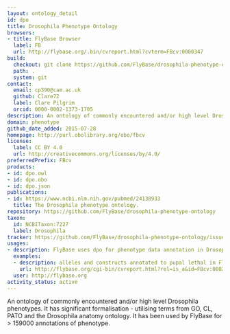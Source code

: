 ```yaml
---
layout: ontology_detail
id: dpo
title: Drosophila Phenotype Ontology
browsers:
- title: FlyBase Browser
  label: FB
  url: http://flybase.org/.bin/cvreport.html?cvterm=FBcv:0000347
build:
  checkout: git clone https://github.com/FlyBase/drosophila-phenotype-ontolog.git
  path: .
  system: git
contact:
  email: cp390@cam.ac.uk
  github: Clare72
  label: Clare Pilgrim
  orcid: 0000-0002-1373-1705
description: An ontology of commonly encountered and/or high level Drosophila phenotypes.
domain: phenotype
github_date_added: 2015-07-28
homepage: http://purl.obolibrary.org/obo/fbcv
license:
  label: CC BY 4.0
  url: http://creativecommons.org/licenses/by/4.0/
preferredPrefix: FBcv
products:
- id: dpo.owl
- id: dpo.obo
- id: dpo.json
publications:
- id: https://www.ncbi.nlm.nih.gov/pubmed/24138933
  title: The Drosophila phenotype ontology.
repository: https://github.com/FlyBase/drosophila-phenotype-ontology
taxon:
  id: NCBITaxon:7227
  label: Drosophila
tracker: https://github.com/FlyBase/drosophila-phenotype-ontology/issues
usages:
- description: FlyBase uses dpo for phenotype data annotation in Drosophila
  examples:
  - description: alleles and constructs annotated to pupal lethal in FlyBase
    url: http://flybase.org/cgi-bin/cvreport.html?rel=is_a&id=FBcv:0002030
  user: http://flybase.org
activity_status: active
---
```


An ontology of commonly encountered and/or high level Drosophila phenotypes.  It has significant formalisation - utilising terms from GO, CL, PATO and the Drosophila anatomy ontology.  It has been used by FlyBase for > 159000 annotations of phenotype.
